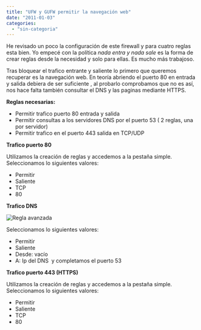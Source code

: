```yaml
---
title: "UFW y GUFW permitir la navegación web"
date: "2011-01-03"
categories: 
  - "sin-categoria"
---
```


He revisado un poco la configuración de este firewall y para cuatro reglas esta bien. Yo empecé con la política _nada entra y nada sale_ es la forma de crear reglas desde la necesidad y solo para ellas. Es mucho más trabajoso.

Tras bloquear el trafico entrante y saliente lo primero que queremos recuperar es la navegación web. En teoría abriendo el puerto 80 en entrada y salida debiera de ser suficiente , al probarlo comprobamos que no es así, nos hace falta también consultar el DNS y las paginas mediante HTTPS.

**Reglas necesarias:**

- Permitir trafico puerto 80 entrada y salida
- Permitir consultas a los servidores DNS por el puerto 53 ( 2 reglas, una por servidor)
- Permitir trafico en el puerto 443 salida en TCP/UDP

**Trafico puerto 80**

Utilizamos la creación de reglas y accedemos a la pestaña simple. Seleccionamos lo siguientes valores:﻿﻿﻿

- Permitir
- Saliente
- TCP
- 80

**Trafico DNS**

![](images/Gufw?action=AttachFile&do=get&target=add_rule_advance.png "Regla avanzada")

Seleccionamos lo siguientes valores:

- Permitir
- Saliente
- Desde: vacío
- A: Ip del DNS  y completamos el puerto 53

**Trafico puerto 443 (HTTPS)**

Utilizamos la creación de reglas y accedemos a la pestaña simple. Seleccionamos lo siguientes valores:﻿﻿﻿

- Permitir
- Saliente
- TCP
- 80
